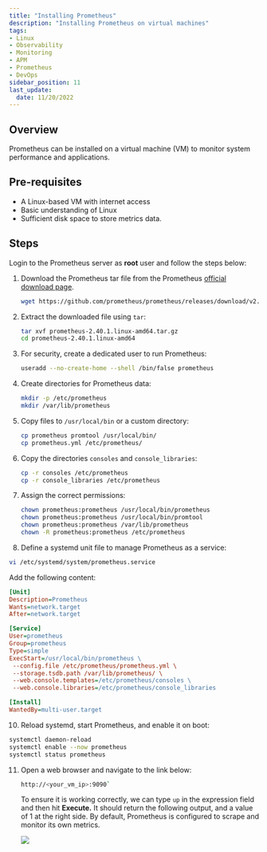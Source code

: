 ```yaml
---
title: "Installing Prometheus"
description: "Installing Prometheus on virtual machines"
tags: 
- Linux
- Observability
- Monitoring 
- APM
- Prometheus
- DevOps
sidebar_position: 11
last_update:
  date: 11/20/2022
---
```


## Overview

Prometheus can be installed on a virtual machine (VM) to monitor system performance and applications.

## Pre-requisites  

- A Linux-based VM with internet access
- Basic understanding of Linux
- Sufficient disk space to store metrics data.  

## Steps  

Login to the Prometheus server as **root** user and follow the steps below:

1. Download the Prometheus tar file from the Prometheus [official download page](https://prometheus.io/download/).

   ```bash
   wget https://github.com/prometheus/prometheus/releases/download/v2.40.1/prometheus-2.40.1.linux-amd64.tar.gz
   ```  

3. Extract the downloaded file using `tar`:  

   ```bash
   tar xvf prometheus-2.40.1.linux-amd64.tar.gz
   cd prometheus-2.40.1.linux-amd64
   ```  

4. For security, create a dedicated user to run Prometheus:  

   ```bash
   useradd --no-create-home --shell /bin/false prometheus
   ```  

5. Create directories for Prometheus data:

    ```bash
    mkdir -p /etc/prometheus
    mkdir /var/lib/prometheus 
    ```

6. Copy files to `/usr/local/bin` or a custom directory:  

   ```bash
   cp prometheus promtool /usr/local/bin/
   cp prometheus.yml /etc/prometheus/
   ```  

7. Copy the directories `consoles` and `console_libraries`:

    ```bash
    cp -r consoles /etc/prometheus
    cp -r console_libraries /etc/prometheus 
    ```

8. Assign the correct permissions:  
   
   ```bash
   chown prometheus:prometheus /usr/local/bin/prometheus
   chown prometheus:prometheus /usr/local/bin/promtool
   chown prometheus:prometheus /var/lib/prometheus
   chown -R prometheus:prometheus /etc/prometheus
   ```  

9.  Define a systemd unit file to manage Prometheus as a service:  
   
   ```bash
   vi /etc/systemd/system/prometheus.service
   ```  
   
   Add the following content:  
   
   ```ini
   [Unit]
   Description=Prometheus 
   Wants=network.target
   After=network.target

   [Service]
   User=prometheus
   Group=prometheus
   Type=simple
   ExecStart=/usr/local/bin/prometheus \
    --config.file /etc/prometheus/prometheus.yml \
    --storage.tsdb.path /var/lib/prometheus/ \
    --web.console.templates=/etc/prometheus/consoles \
    --web.console.libraries=/etc/prometheus/console_libraries

   [Install]
   WantedBy=multi-user.target
   ```  

10. Reload systemd, start Prometheus, and enable it on boot:  

   ```bash
   systemctl daemon-reload
   systemctl enable --now prometheus
   systemctl status prometheus
   ```  

11. Open a web browser and navigate to the link below:

    ```bash
    http://<your_vm_ip>:9090`
    ```
    
    To ensure it is working correctly, we can type `up` in the expression field and then hit **Execute.** It should return the following output, and a value of 1 at the right side. By default, Prometheus is configured to scrape and monitor its own metrics.

    ![](/img/docs/12102024-observability-prometheus-working-now-up-1.png)